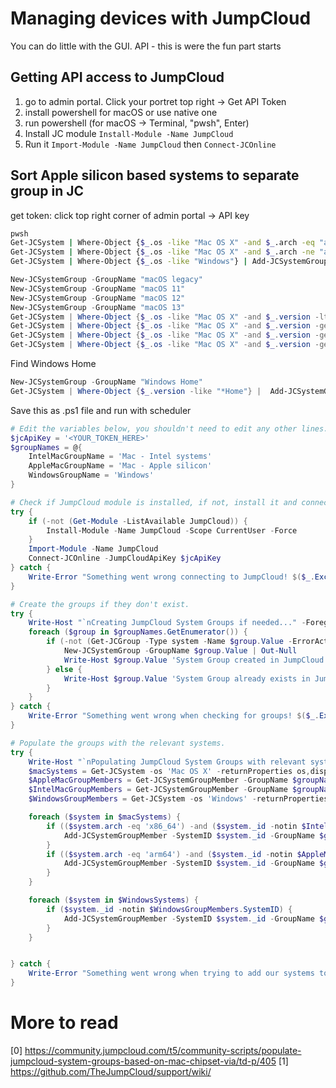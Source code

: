 # Managing devices with JumpCloud
You can do little with the GUI. API - this is were the fun part starts

## Getting API access to JumpCloud
1. go to admin portal. Click your portret top right -> Get API Token
2. install powershell for macOS or use native one
3. run powershell (for macOS -> Terminal, "pwsh", Enter)
4. Install JC module ```Install-Module -Name JumpCloud```
5. Run it ```Import-Module -Name JumpCloud``` then ```Connect-JCOnline```
## Sort Apple silicon based systems to separate group in JC



get token: click top right corner of admin portal -> API key

```bash
pwsh
Get-JCSystem | Where-Object {$_.os -like "Mac OS X" -and $_.arch -eq "arm64"} | Add-JCSystemGroupMember -GroupName "Mac - Apple silicon"
Get-JCSystem | Where-Object {$_.os -like "Mac OS X" -and $_.arch -ne "arm64"} | Add-JCSystemGroupMember -GroupName "Mac - Intel systems"
Get-JCSystem | Where-Object {$_.os -like "Windows"} | Add-JCSystemGroupMember -GroupName "Windows"
```
```powershell
New-JCSystemGroup -GroupName "macOS legacy"
New-JCSystemGroup -GroupName "macOS 11"
New-JCSystemGroup -GroupName "macOS 12"
New-JCSystemGroup -GroupName "macOS 13"
Get-JCSystem | Where-Object {$_.os -like "Mac OS X" -and $_.version -lt 11} | Add-JCSystemGroupMember -GroupName "macOS legacy"
Get-JCSystem | Where-Object {$_.os -like "Mac OS X" -and $_.version -ge 11 -and $_.version -lt 12} | Add-JCSystemGroupMember -GroupName "macOS 11"
Get-JCSystem | Where-Object {$_.os -like "Mac OS X" -and $_.version -ge 12 -and $_.version -lt 13} | Add-JCSystemGroupMember -GroupName "macOS 12"
Get-JCSystem | Where-Object {$_.os -like "Mac OS X" -and $_.version -ge 13 -and $_.version -lt 14} | Add-JCSystemGroupMember -GroupName "macOS 13"

```
Find Windows Home
```powershell
New-JCSystemGroup -GroupName "Windows Home"
Get-JCSystem | Where-Object {$_.version -like "*Home"} |  Add-JCSystemGroupMember -GroupName "Windows Home"
```

Save this as .ps1 file and run with scheduler

```powershell
# Edit the variables below, you shouldn't need to edit any other lines.
$jcApiKey = '<YOUR_TOKEN_HERE>'
$groupNames = @{
    IntelMacGroupName = 'Mac - Intel systems'
    AppleMacGroupName = 'Mac - Apple silicon'
    WindowsGroupName = 'Windows'
}

# Check if JumpCloud module is installed, if not, install it and connect.
try {
    if (-not (Get-Module -ListAvailable JumpCloud)) {
        Install-Module -Name JumpCloud -Scope CurrentUser -Force
    }
    Import-Module -Name JumpCloud
    Connect-JCOnline -JumpCloudApiKey $jcApiKey
} catch {
    Write-Error "Something went wrong connecting to JumpCloud! $($_.Exception.Message)" -ErrorAction Stop
}

# Create the groups if they don't exist.
try {
    Write-Host "`nCreating JumpCloud System Groups if needed..." -ForegroundColor Green
    foreach ($group in $groupNames.GetEnumerator()) {
        if (-not (Get-JCGroup -Type system -Name $group.Value -ErrorAction SilentlyContinue)) {
            New-JCSystemGroup -GroupName $group.Value | Out-Null
            Write-Host $group.Value 'System Group created in JumpCloud.'
        } else {
            Write-Host $group.Value 'System Group already exists in JumpCloud.'
        }
    }
} catch {
    Write-Error "Something went wrong when checking for groups! $($_.Exception.Message)" -ErrorAction Stop
}

# Populate the groups with the relevant systems.
try {
    Write-Host "`nPopulating JumpCloud System Groups with relevant systems..." -ForegroundColor Green
    $macSystems = Get-JCSystem -os 'Mac OS X' -returnProperties os,displayName,arch | Sort-Object arch
    $AppleMacGroupMembers = Get-JCSystemGroupMember -GroupName $groupNames.AppleMacGroupName
    $IntelMacGroupMembers = Get-JCSystemGroupMember -GroupName $groupNames.IntelMacGroupName
    $WindowsGroupMembers = Get-JCSystem -os 'Windows' -returnProperties os,displayName | Sort-Object os

    foreach ($system in $macSystems) {
        if (($system.arch -eq 'x86_64') -and ($system._id -notin $IntelMacGroupMembers.SystemID)) {
            Add-JCSystemGroupMember -SystemID $system._id -GroupName $groupNames.IntelMacGroupName
        }
        if (($system.arch -eq 'arm64') -and ($system._id -notin $AppleMacGroupMembers.SystemID)) {
            Add-JCSystemGroupMember -SystemID $system._id -GroupName $groupNames.AppleMacGroupName
        }
    }

    foreach ($system in $WindowsSystems) {
        if ($system._id -notin $WindowsGroupMembers.SystemID) {
            Add-JCSystemGroupMember -SystemID $system._id -GroupName $groupNames.WindowsGroupName
        }
    }


} catch {
    Write-Error "Something went wrong when trying to add our systems to the groups! $($_.Exception.Message)" -ErrorAction Stop
}
```

# More to read
[0] https://community.jumpcloud.com/t5/community-scripts/populate-jumpcloud-system-groups-based-on-mac-chipset-via/td-p/405
[1] https://github.com/TheJumpCloud/support/wiki/
